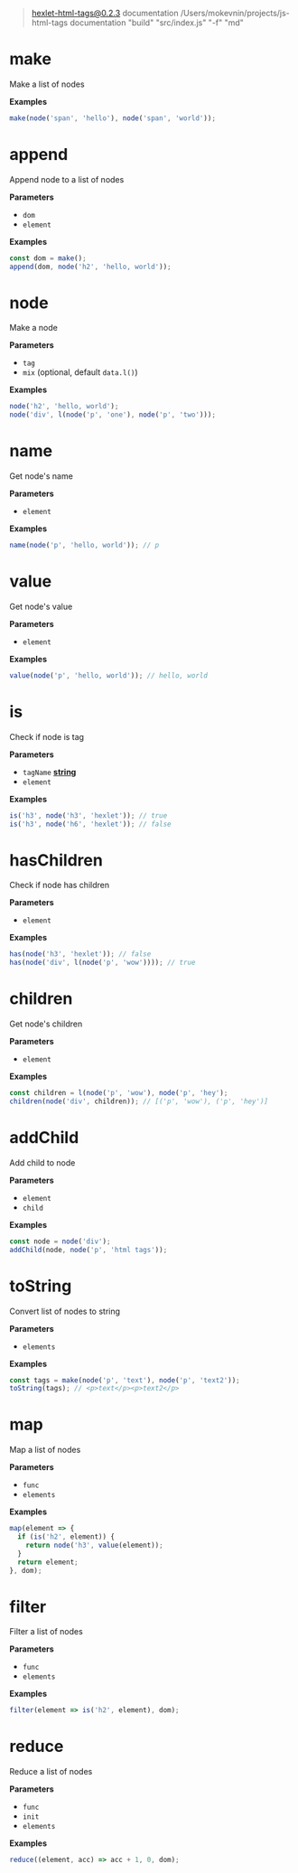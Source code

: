 
> hexlet-html-tags@0.2.3 documentation /Users/mokevnin/projects/js-html-tags
> documentation "build" "src/index.js" "-f" "md"

<!-- Generated by documentation.js. Update this documentation by updating the source code. -->

# make

Make a list of nodes

**Examples**

```javascript
make(node('span', 'hello'), node('span', 'world'));
```

# append

Append node to a list of nodes

**Parameters**

-   `dom`  
-   `element`  

**Examples**

```javascript
const dom = make();
append(dom, node('h2', 'hello, world'));
```

# node

Make a node

**Parameters**

-   `tag`  
-   `mix`   (optional, default `data.l()`)

**Examples**

```javascript
node('h2', 'hello, world');
node('div', l(node('p', 'one'), node('p', 'two')));
```

# name

Get node's name

**Parameters**

-   `element`  

**Examples**

```javascript
name(node('p', 'hello, world')); // p
```

# value

Get node's value

**Parameters**

-   `element`  

**Examples**

```javascript
value(node('p', 'hello, world')); // hello, world
```

# is

Check if node is tag

**Parameters**

-   `tagName` **[string](https://developer.mozilla.org/en-US/docs/Web/JavaScript/Reference/Global_Objects/String)** 
-   `element`  

**Examples**

```javascript
is('h3', node('h3', 'hexlet')); // true
is('h3', node('h6', 'hexlet')); // false
```

# hasChildren

Check if node has children

**Parameters**

-   `element`  

**Examples**

```javascript
has(node('h3', 'hexlet')); // false
has(node('div', l(node('p', 'wow')))); // true
```

# children

Get node's children

**Parameters**

-   `element`  

**Examples**

```javascript
const children = l(node('p', 'wow'), node('p', 'hey');
children(node('div', children)); // [('p', 'wow'), ('p', 'hey')]
```

# addChild

Add child to node

**Parameters**

-   `element`  
-   `child`  

**Examples**

```javascript
const node = node('div');
addChild(node, node('p', 'html tags'));
```

# toString

Convert list of nodes to string

**Parameters**

-   `elements`  

**Examples**

```javascript
const tags = make(node('p', 'text'), node('p', 'text2'));
toString(tags); // <p>text</p><p>text2</p>
```

# map

Map a list of nodes

**Parameters**

-   `func`  
-   `elements`  

**Examples**

```javascript
map(element => {
  if (is('h2', element)) {
    return node('h3', value(element));
  }
  return element;
}, dom);
```

# filter

Filter a list of nodes

**Parameters**

-   `func`  
-   `elements`  

**Examples**

```javascript
filter(element => is('h2', element), dom);
```

# reduce

Reduce a list of nodes

**Parameters**

-   `func`  
-   `init`  
-   `elements`  

**Examples**

```javascript
reduce((element, acc) => acc + 1, 0, dom);
```

